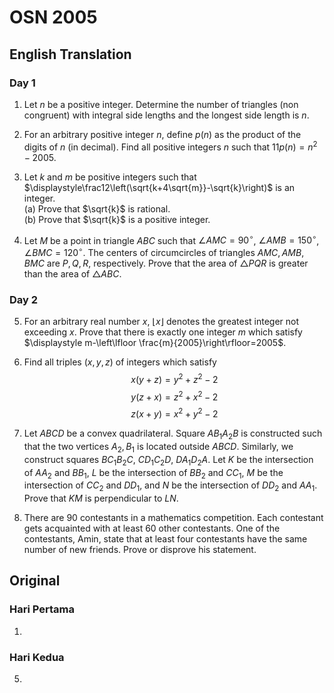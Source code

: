 # OSN 2005

## English Translation

### Day 1

1. Let $n$ be a positive integer. Determine the number of triangles (non congruent) with integral side lengths and the longest side length is $n$.

2. For an arbitrary positive integer $n$, define $p(n)$ as the product of the digits of $n$ (in decimal). Find all positive integers $n$ such that $11p(n)=n^2-2005$.

3. Let $k$ and $m$ be positive integers such that $\displaystyle\frac12\left(\sqrt{k+4\sqrt{m}}-\sqrt{k}\right)$ is an integer.  
(a) Prove that $\sqrt{k}$ is rational.  
(b) Prove that $\sqrt{k}$ is a positive integer.  

4. Let $M$ be a point in triangle $ABC$ such that $\angle AMC=90^{\circ}$, $\angle AMB=150^{\circ}$, $\angle BMC=120^{\circ}$. The centers of circumcircles of triangles $AMC,AMB,BMC$ are $P,Q,R$, respectively. Prove that the area of $\triangle PQR$ is greater than the area of $\triangle ABC$.

### Day 2

5. For an arbitrary real number $x$, $\lfloor x\rfloor$ denotes the greatest integer not exceeding $x$. Prove that there is exactly one integer $m$ which satisfy $\displaystyle m-\left\lfloor \frac{m}{2005}\right\rfloor=2005$.

6. Find all triples $(x,y,z)$ of integers which satisfy
$$x(y + z) = y^2 + z^2 - 2$$
$$y(z + x) = z^2 + x^2 - 2$$
$$z(x + y) = x^2 + y^2 - 2$$

7. Let $ABCD$ be a convex quadrilateral. Square $AB_1A_2B$ is constructed such that the two vertices $A_2,B_1$ is located outside $ABCD$. Similarly, we construct squares $BC_1B_2C$, $CD_1C_2D$, $DA_1D_2A$. Let $K$ be the intersection of $AA_2$ and $BB_1$, $L$ be the intersection of $BB_2$ and $CC_1$, $M$ be the intersection of $CC_2$ and $DD_1$, and $N$ be the intersection of $DD_2$ and $AA_1$. Prove that $KM$ is perpendicular to $LN$.

8. There are $90$ contestants in a mathematics competition. Each contestant gets acquainted with at least $60$ other contestants. One of the contestants, Amin, state that at least four contestants have the same number of new friends. Prove or disprove his statement.

## Original

### Hari Pertama

1.

### Hari Kedua

5. 